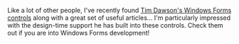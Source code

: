 Like a lot of other people, I've recently found [Tim Dawson's Windows Forms controls](http://www.divil.co.uk/net/) along with a great set of useful articles... I'm particularly impressed with the design-time support he has built into these controls. Check them out if you are into Windows Forms development!